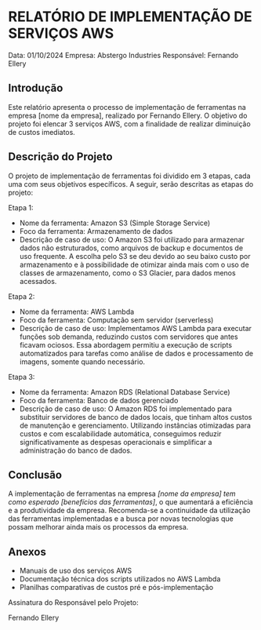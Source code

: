 # RELATÓRIO DE IMPLEMENTAÇÃO DE SERVIÇOS AWS

Data: 01/10/2024
Empresa: Abstergo Industries 
Responsável: Fernando Ellery

## Introdução
Este relatório apresenta o processo de implementação de ferramentas na empresa [nome da empresa], realizado por Fernando Ellery. O objetivo do projeto foi elencar 3 serviços AWS, com a finalidade de realizar diminuição de custos imediatos.

## Descrição do Projeto
O projeto de implementação de ferramentas foi dividido em 3 etapas, cada uma com seus objetivos específicos. A seguir, serão descritas as etapas do projeto:

Etapa 1: 
- Nome da ferramenta: Amazon S3 (Simple Storage Service)
- Foco da ferramenta: Armazenamento de dados
- Descrição de caso de uso: O Amazon S3 foi utilizado para armazenar dados não estruturados, como arquivos de backup e documentos de uso frequente. A escolha pelo S3 se deu devido ao seu baixo custo por armazenamento e à possibilidade de otimizar ainda mais com o uso de classes de armazenamento, como o S3 Glacier, para dados menos acessados.

Etapa 2: 
- Nome da ferramenta: AWS Lambda
- Foco da ferramenta: Computação sem servidor (serverless)
- Descrição de caso de uso: Implementamos AWS Lambda para executar funções sob demanda, reduzindo custos com servidores que antes ficavam ociosos. Essa abordagem permitiu a execução de scripts automatizados para tarefas como análise de dados e processamento de imagens, somente quando necessário.

Etapa 3: 
- Nome da ferramenta: Amazon RDS (Relational Database Service)
- Foco da ferramenta: Banco de dados gerenciado
- Descrição de caso de uso: O Amazon RDS foi implementado para substituir servidores de banco de dados locais, que tinham altos custos de manutenção e gerenciamento. Utilizando instâncias otimizadas para custos e com escalabilidade automática, conseguimos reduzir significativamente as despesas operacionais e simplificar a administração do banco de dados.



## Conclusão
A implementação de ferramentas na empresa *[nome da empresa] tem como esperado [benefícios das ferramentas]*, o que aumentará a eficiência e a produtividade da empresa. Recomenda-se a continuidade da utilização das ferramentas implementadas e a busca por novas tecnologias que possam melhorar ainda mais os processos da empresa.

## Anexos

- Manuais de uso dos serviços AWS
- Documentação técnica dos scripts utilizados no AWS Lambda
- Planilhas comparativas de custos pré e pós-implementação

Assinatura do Responsável pelo Projeto:

Fernando Ellery
